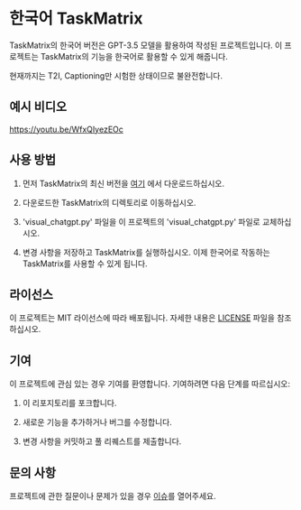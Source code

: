 # 한국어 TaskMatrix

TaskMatrix의 한국어 버전은 GPT-3.5 모델을 활용하여 작성된 프로젝트입니다. 이 프로젝트는 TaskMatrix의 기능을 한국어로 활용할 수 있게 해줍니다.

현재까지는 T2I, Captioning만 시험한 상태이므로 불완전합니다.

## 예시 비디오

https://youtu.be/WfxQIyezEOc


## 사용 방법

1. 먼저 TaskMatrix의 최신 버전을 [여기](https://github.com/microsoft/TaskMatrix) 에서 다운로드하십시오.

2. 다운로드한 TaskMatrix의 디렉토리로 이동하십시오.

3. 'visual_chatgpt.py' 파일을 이 프로젝트의 'visual_chatgpt.py' 파일로 교체하십시오.

4. 변경 사항을 저장하고 TaskMatrix를 실행하십시오. 이제 한국어로 작동하는 TaskMatrix를 사용할 수 있게 됩니다.

## 라이선스

이 프로젝트는 MIT 라이선스에 따라 배포됩니다. 자세한 내용은 [LICENSE](LICENSE) 파일을 참조하십시오.

## 기여

이 프로젝트에 관심 있는 경우 기여를 환영합니다. 기여하려면 다음 단계를 따르십시오:

1. 이 리포지토리를 포크합니다.

2. 새로운 기능을 추가하거나 버그를 수정합니다.

3. 변경 사항을 커밋하고 풀 리퀘스트를 제출합니다.

## 문의 사항

프로젝트에 관한 질문이나 문제가 있을 경우 [이슈](https://github.com/yourusername/TaskMatrix-Korean/issues)를 열어주세요.
